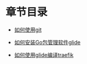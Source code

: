 # 章节目录

- [如何使用git](howto_use_git.md)

- [如何安装Go包管理软件glide](Installation/howto_install_glide.md)

- [如何使用glide编译traefik](compile_traefik.md)